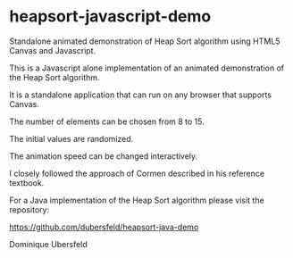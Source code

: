 # heapsort-javascript-demo
Standalone animated demonstration of Heap Sort algorithm using HTML5 Canvas and Javascript.

This is a Javascript alone implementation of an animated demonstration of the Heap Sort algorithm. 

It is a standalone application that can run on any browser that supports Canvas.

The number of elements can be chosen from 8 to 15.

The initial values are randomized.

The animation speed can be changed interactively.

I closely followed the approach of Cormen described in his reference textbook.

For a Java implementation of the Heap Sort algorithm please visit the repository:

https://github.com/dubersfeld/heapsort-java-demo


Dominique Ubersfeld
